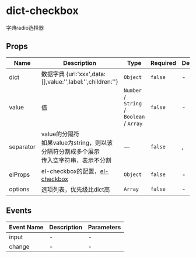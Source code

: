 # dict-checkbox

字典radio选择器

## Props

<!-- @vuese:dict-checkbox:props:start -->
|Name|Description|Type|Required|Default|
|---|---|---|---|---|
|dict|数据字典 {url:'xxx',data:[],value:'',label:'',children:''}|`Object`|`false`|-|
|value|值|`Number` /  `String` /  `Boolean` /  `Array`|`false`|-|
|separator|value的分隔符<br/> 如果value为string，则以该分隔符分割成多个展示<br/> 传入空字符串，表示不分割<br/>|—|`false`|,|
|elProps|el-checkbox的配置，[el-checkbox](https://element.eleme.cn/#/zh-CN/component/checkbox#checkbox-attributes)|`Object`|`false`|-|
|options|选项列表，优先级比dict高|`Array`|`false`|-|

<!-- @vuese:dict-checkbox:props:end -->


## Events

<!-- @vuese:dict-checkbox:events:start -->
|Event Name|Description|Parameters|
|---|---|---|
|input|-|-|
|change|-|-|

<!-- @vuese:dict-checkbox:events:end -->


